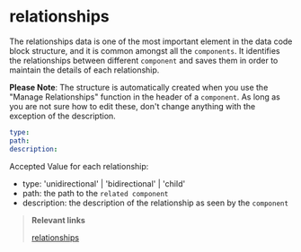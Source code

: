 

# relationships

The relationships data is one of the most important element in the data code block structure, and it is common
amongst all the `components`. It identifies the relationships between different `component` and saves them in order to 
maintain the details of each relationship.

**Please Note**: The structure is automatically created when you use the "Manage Relationships" function
in the header of a `component`. As long as you are not sure how to edit these, don't change anything with 
the exception of the description.

```yaml
type: 
path:
description:
```

Accepted Value for each relationship:
- type: 'unidirectional' | 'bidirectional' | 'child'
- path: the path to the `related component`
- description: the description of the relationship as seen by the `component`

> **Relevant links**
>
> [relationships](../../relationships/index.md)
